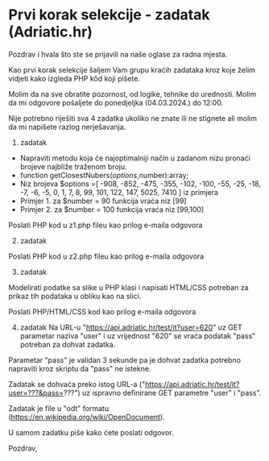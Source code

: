 
# Prvi korak selekcije - zadatak (Adriatic.hr)

Pozdrav i hvala što ste se prijavili na naše oglase za radna mjesta.


Kao prvi korak selekcije šaljem Vam grupu kraćih zadataka kroz koje želim vidjeti kako izgleda PHP kȏd koji pišete.

Molim da na sve obratite pozornost, od logike, tehnike do urednosti.
Molim da mi odgovore pošaljete do ponedjeljka (04.03.2024.) do 12:00.

Nije potrebno riješiti sva 4 zadatka ukoliko ne znate ili ne stignete ali molim da mi napišete razlog nerješavanja.

1. zadatak

* Napraviti metodu koja će najoptimalniji način u zadanom nizu pronaći brojeve najbliže traženom broju.
* function getClosestNubers($options,$number):array;
* Niz brojeva $options =[ -908, -852, -475, -355, -102, -100, -55, -25, -18, -7, -6, -5, 0, 1, 7, 8, 99, 101, 122, 147, 5025, 7410 ] iz primjera
* Primjer 1. za $number = 90 funkcija vraća niz [99]
* Primjer 2. za $number = 100 funkcija vraća niz [99,100]

Poslati PHP kod u z1.php fileu kao prilog e-maila odgovora


2. zadatak


Poslati PHP kod u z2.php fileu kao prilog e-maila odgovora


3. zadatak

Modelirati podatke sa slike u PHP klasi i napisati HTML/CSS potreban za prikaz tih podataka u obliku kao na slici.


Poslati PHP/HTML/CSS kod kao prilog e-maila odgovora


4. zadatak
Na URL-u "https://api.adriatic.hr/test/it?user=620" uz GET parametar naziva "user" i uz vrijednost "620" se vraća podatak "pass" potreban za dohvat zadatka.

Parametar "pass" je validan 3 sekunde pa je dohvat zadatka potrebno napraviti kroz skriptu da "pass" ne istekne.

Zadatak se dohvaća preko istog URL-a ("https://api.adriatic.hr/test/it?user=???&pass=???") uz ispravno definirane GET parametre "user" i "pass".

Zadatak je file u "odt" formatu (https://en.wikipedia.org/wiki/OpenDocument).


U samom zadatku piše kako ćete poslati odgovor.

Pozdrav,

